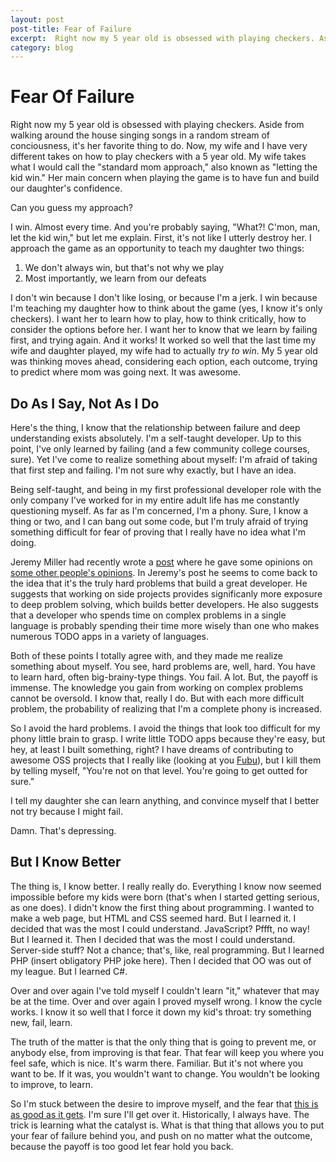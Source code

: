 ```yaml
---
layout: post
post-title: Fear of Failure
excerpt:  Right now my 5 year old is obsessed with playing checkers. Aside from walking around the house singing songs in a random stream of conciousness, it's her favorite thing to do. Now, my wife and I have very different takes on how to play checkers with a 5 year old...
category: blog
---      
```

        
# Fear Of Failure
 Right now my 5 year old is obsessed with playing checkers. Aside from walking around the house singing songs in a random stream of conciousness, it's her favorite thing to do. Now, my wife and I have very different takes on how to play checkers with a 5 year old. My wife takes what I would call the "standard mom approach," also known as "letting the kid win." Her main concern when playing the game is to have fun and build our daughter's confidence.

Can you guess my approach?

I win. Almost every time. And you're probably saying, "What?! C'mon, man, let the kid win," but let me explain. First, it's not like I utterly destroy her. I approach the game as an opportunity to teach my daughter two things:

1. We don't always win, but that's not why we play
2. Most importantly, we learn from our defeats


I don't win because I don't like losing, or because I'm a jerk. I win because I'm teaching my daughter how to think about the game (yes, I know it's only checkers). I want her to learn how to play, how to think critically, how to consider the options before her. I want her to know that we learn by failing first, and trying again. And it works! It worked so well that the last time my wife and daughter played, my wife had to actually _try to win_. My 5 year old was thinking moves ahead, considering each option, each outcome, trying to predict where mom was going next. It was awesome.
## Do As I Say, Not As I Do

Here's the thing, I know that the relationship between failure and deep understanding exists absolutely. I'm a self-taught developer. Up to this point, I've only learned by failing (and a few community college courses, sure). Yet I've come to realize something about myself: I'm afraid of taking that first step and failing. I'm not sure why exactly, but I have an idea.

Being self-taught, and being in my first professional developer role with the only company I've worked for in my entire adult life has me constantly questioning myself. As far as I'm concerned, I'm a phony. Sure, I know a thing or two, and I can bang out some code, but I'm truly afraid of trying something difficult for fear of proving that I really have no idea what I'm doing.

Jeremy Miller had recently wrote a [post](http://jeremydmiller.com/2012/11/10/my-comments-about-20-controversial-programming-opinions) where he gave some opinions on [some other people's opinions](http://programmers.blogoverflow.com/2012/08/20-controversial-programming-opinions/). In Jeremy's post he seems to come back to the idea that it's the truly hard problems that build a great developer. He suggests that working on side projects provides significanly more exposure to deep problem solving, which builds better developers. He also suggests that a developer who spends time on complex problems in a single language is probably spending their time more wisely than one who makes numerous TODO apps in a variety of languages.

Both of these points I totally agree with, and they made me realize something about myself. You see, hard problems are, well, hard. You have to learn hard, often big-brainy-type things. You fail. A lot. But, the payoff is immense. The knowledge you gain from working on complex problems cannot be oversold. I know that, really I do. But with each more difficult problem, the probability of realizing that I'm a complete phony is increased.

So I avoid the hard problems. I avoid the things that look too difficult for my phony little brain to grasp. I write little TODO apps because they're easy, but hey, at least I built something, right? I have dreams of contributing to awesome OSS projects that I really like (looking at you [Fubu](https://github.com/DarthFubuMVC/fubumvc)), but I kill them by telling myself, "You're not on that level. You're going to get outted for sure."

I tell my daughter she can learn anything, and convince myself that I better not try because I might fail.

Damn. That's depressing.

## But I Know Better

The thing is, I know better. I really really do. Everything I know now seemed impossible before my kids were born (that's when I started getting serious, as one does). I didn't know the first thing about programming. I wanted to make a web page, but HTML and CSS seemed hard. But I learned it. I decided that was the most I could understand. JavaScript? Pffft, no way! But I learned it. Then I decided that was the most I could understand. Server-side stuff? Not a chance; that's, like, real programming. But I learned PHP (insert obligatory PHP joke here). Then I decided that OO was out of my league. But I learned C#.

Over and over again I've told myself I couldn't learn "it," whatever that may be at the time. Over and over again I proved myself wrong. I know the cycle works. I know it so well that I force it down my kid's throat: try something new, fail, learn.

The truth of the matter is that the only thing that is going to prevent me, or anybody else, from improving is that fear. That fear will keep you where you feel safe, which is nice. It's warm there. Familiar. But it's not where you want to be. If it was, you wouldn't want to change. You wouldn't be looking to improve, to learn.

So I'm stuck between the desire to improve myself, and the fear that [this is as good as it gets](http://www.youtube.com/watch?v=7N2zO8I8ob4). I'm sure I'll get over it. Historically, I always have. The trick is learning what the catalyst is. What is that thing that allows you to put your fear of failure behind you, and push on no matter what the outcome, because the payoff is too good let fear hold you back.